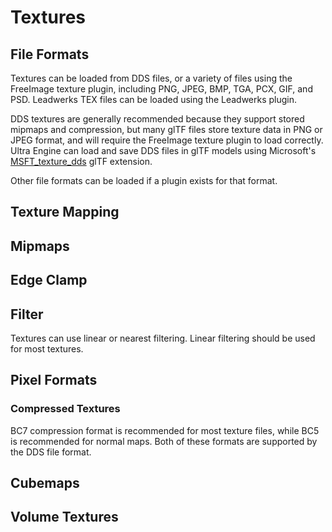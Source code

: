 # Textures

## File Formats

Textures can be loaded from DDS files, or a variety of files using the FreeImage texture plugin, including PNG, JPEG, BMP, TGA, PCX, GIF, and PSD. Leadwerks TEX files can be loaded using the Leadwerks plugin.

DDS textures are generally recommended because they support stored mipmaps and compression, but many glTF files store texture data in PNG or JPEG format, and will require the FreeImage texture plugin to load correctly. Ultra Engine can load and save DDS files in glTF models using Microsoft's [MSFT_texture_dds](https://github.com/KhronosGroup/glTF/tree/main/extensions/2.0/Vendor/MSFT_texture_dds) glTF extension.

Other file formats can be loaded if a plugin exists for that format.

## Texture Mapping



## Mipmaps

## Edge Clamp



## Filter

Textures can use linear or nearest filtering. Linear filtering should be used for most textures.

## Pixel Formats


### Compressed Textures

BC7 compression format is recommended for most texture files, while BC5 is recommended for normal maps. Both of these formats are supported by the DDS file format.

## Cubemaps


## Volume Textures

